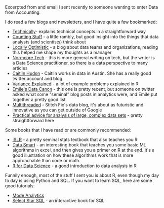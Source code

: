 Excerpted from and email I sent recently to someone wanting to enter Data from Accounting:

I do read a few blogs and newsletters, and I have quite a few bookmarked:
- [Technically](technically.substack.com)- explains technical concepts in a straightforward way
- [Counting Stuff](counting.substack.com) - a little rambly, but good insight into the things that data analysts (and scientists) think about
- [Locally Optimistic](locallyoptimistic.com) - a blog about data teams and organizations, reading this helped me shape my thoughts as a manager
- [Normcore Tech](vicki.substack.com) - this is more general writing on tech, but the writer is a Data Science practitioner, so there is a data perspective to many articles
- [Caitlin Hudon](https://mobile.twitter.com/beeonaposy) - Caitlin works in data in Austin. She has a really good twitter account and blog.
- [Variance Explained](http://varianceexplained.org/posts/) - a lot of example problems explained in R
- [Emile's Data Canon](https://gitlab.com/-/snippets/2013122) - this one is pretty recent, but someone on twitter asked what some "seminal" blog posts in analytics were, and Emile put together a pretty good list
- [Multithreaded](https://multithreaded.stitchfix.com/) - Stitch Fix's data blog, it's about as futuristic and innovative as you can get outside of Google
- [Practical advice for analysis of large, complex data sets](http://www.unofficialgoogledatascience.com/2016/10/practical-advice-for-analysis-of-large.html?m=1) - pretty straightforward here

Some books that I have read or are commonly recommended:
- [ISLR](http://faculty.marshall.usc.edu/gareth-james/ISL/) - a pretty seminal stats textbook that also teaches you R
- [Data Smart](https://www.wiley.com/en-us/Data+Smart%3A+Using+Data+Science+to+Transform+Information+into+Insight-p-9781118661468) - an interesting book that teaches you some basic ML algorithms in excel, and then gives you a primer on R at the end. It's a good illustration on how these algorithms work that is more approachable than code or math.
- [R for Data Science](https://r4ds.had.co.nz/) - a good introduction to data analysis in R

Funnily enough, most of the stuff I sent you is about R, even though my day to day is using Python and SQL. 
If you want to learn SQL, here are some good tutorials:
- [Mode Analytics](https://mode.com/sql-tutorial/introduction-to-sql/)
- [Select Star SQL](https://selectstarsql.com/) - an interactive book for SQL
